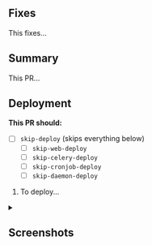 ## Fixes
<!-- What bugs does this fix? Use this syntax to auto-close the issue: -->
<!-- https://docs.github.com/en/issues/tracking-your-work-with-issues/using-issues/linking-a-pull-request-to-an-issue#linking-a-pull-request-to-an-issue-using-a-keyword -->
<!-- E.g.: "Fixes: #XYZ" -->
This fixes...

## Summary
<!-- What does this fix, how did you fix it, what approach did you take, what gotchas are there in your code or compromises did you make? -->
This PR...

## Deployment

**This PR should:**
<!-- The following labels control the deployment of this PR if they’re applied. -->
<!-- Please put an "X" in the box on ones that apply. -->
<!-- For more details on what pods are affected by each label, see the wiki -->
<!-- https://github.com/freelawproject/courtlistener/wiki/Pull-requests-%60skip%E2%80%90%7Btype%7D%E2%80%90deploy%60-labels -->

<!-- Check here if the entire deployment can be skipped -->
<!-- This might be the case for a small fix, a tweak to documentation or something like that. -->
- [ ] `skip-deploy` (skips everything below)
    <!-- Check here if the web tier can be skipped -->
    <!-- This is the case if you're working on code that doesn't affect the front end, like management commands, tasks, or documentation. -->
    - [ ] `skip-web-deploy`
    <!-- Check here if the deployment to celery can be skipped -->
    <!--This is the case if you make no changes to tasks.py or the code that tasks rely on. -->
    - [ ] `skip-celery-deploy`
    <!-- check this if deployment to cron jobs can be skipped -->
    <!-- This is the case if no changes are made that affect cronjobs. -->
    - [ ] `skip-cronjob-deploy`
    <!-- Deployment of daemons can be skipped -->
    <!-- This is the case if you haven't updated daemons or the code they depend on. -->
    - [ ] `skip-daemon-deploy`

<!-- **If deployment is required:** -->
<!-- What extra steps are needed to deploy this beyond the standard deploy? -->
<!-- Do scripts need to be run or things like that? -->
<!-- If this is more than a quick thing, a new issue should be created in our infra repo: https://github.com/freelawproject/infrastructure/issues/new (if you don’t have access to it, just put the steps here) -->
<!-- Please use an ordered list or delete this if no special steps are required: -->
1. To deploy...


<!-- DELETE this section if your PR doesn't require screenshots. -->
<!-- If this changes the front end, please include desktop and mobile screenshots or videos showing the new feature. -->
<details closed>
<summary><h2>Screenshots</h2></summary>
<details open>
<summary><h4>Desktop</h4></summary>
<!-- YOUR IMAGE(S) HERE -->
</details>
<details open>
<summary><h4>Mobile</h4></summary>
<!-- YOUR IMAGE(S) HERE -->
</details>
<!-- END DELETE -->

<!-- Thank you for contributing and filling out this form! -->
